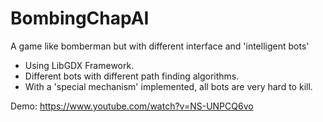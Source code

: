 # BombingChapAI
A game like bomberman but with different interface and 'intelligent bots' 
- Using LibGDX Framework.
- Different bots with different path finding algorithms. 
- With a 'special mechanism' implemented, all bots are very hard to kill.

Demo:
https://www.youtube.com/watch?v=NS-UNPCQ6vo
